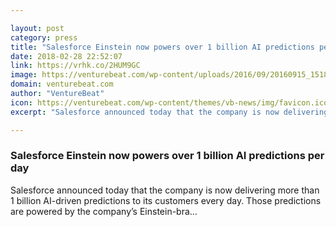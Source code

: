 ```yaml
---

layout: post
category: press
title: "Salesforce Einstein now powers over 1 billion AI predictions per day"
date: 2018-02-28 22:52:07
link: https://vrhk.co/2HUM9GC
image: https://venturebeat.com/wp-content/uploads/2016/09/20160915_151815.jpg?fit=3276%2C1966&strip=all
domain: venturebeat.com
author: "VentureBeat"
icon: https://venturebeat.com/wp-content/themes/vb-news/img/favicon.ico
excerpt: "Salesforce announced today that the company is now delivering more than 1 billion AI-driven predictions to its customers every day. Those predictions are powered by the company’s Einstein-bra…"

---
```


### Salesforce Einstein now powers over 1 billion AI predictions per day

Salesforce announced today that the company is now delivering more than 1 billion AI-driven predictions to its customers every day. Those predictions are powered by the company’s Einstein-bra…